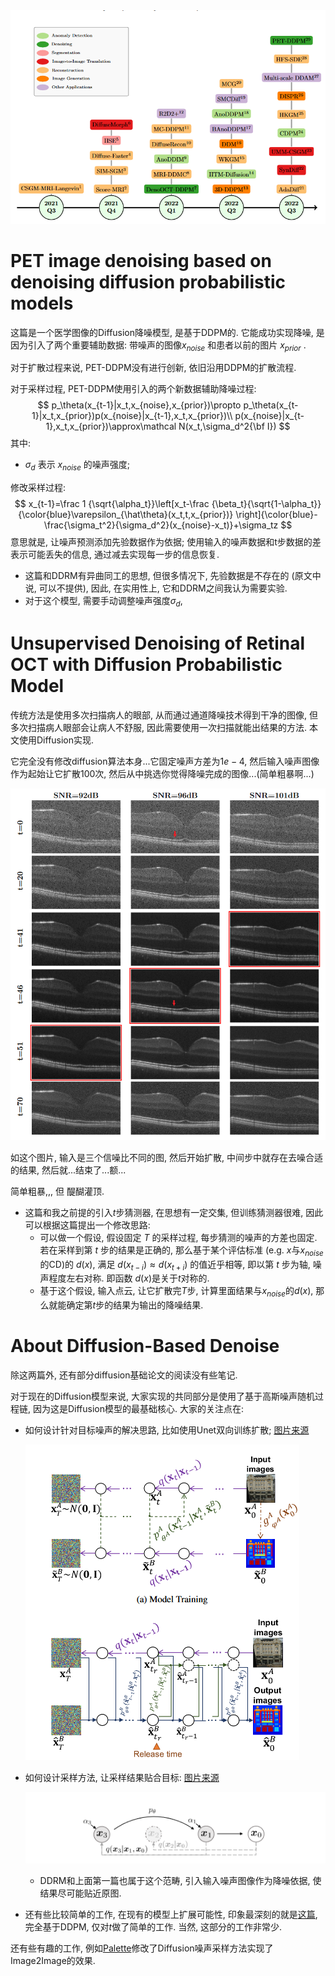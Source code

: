 <img src="./ManyDiffusion.assets/image-20221123161637451.png" alt="image-20221123161637451" style="zoom: 80%;" />

# PET image denoising based on denoising diffusion probabilistic models

这篇是一个医学图像的Diffusion降噪模型, 是基于DDPM的. 它能成功实现降噪, 是因为引入了两个重要辅助数据: 带噪声的图像$x_{noise}$ 和患者以前的图片 $x_{prior}$ .

对于扩散过程来说, PET-DDPM没有进行创新, 依旧沿用DDPM的扩散流程.

对于采样过程, PET-DDPM使用引入的两个新数据辅助降噪过程:
$$
p_\theta(x_{t-1}|x_t,x_{noise},x_{prior})\propto p_\theta(x_{t-1}|x_t,x_{prior})p(x_{noise}|x_{t-1},x_t,x_{prior})\\
p(x_{noise}|x_{t-1},x_t,x_{prior})\approx\mathcal N(x_t,\sigma_d^2{\bf I})
$$
其中:

- $\sigma_d$ 表示 $x_{noise}$ 的噪声强度;

修改采样过程:
$$
x_{t-1}=\frac 1 {\sqrt{\alpha_t}}\left[x_t-\frac {\beta_t}{\sqrt{1-\alpha_t}}{\color{blue}\varepsilon_{\hat\theta}(x_t,t,x_{prior})} \right]{\color{blue}-\frac{\sigma_t^2}{\sigma_d^2}(x_{noise}-x_t)}+\sigma_tz
$$
意思就是, 让噪声预测添加先验数据作为依据; 使用输入的噪声数据和t步数据的差表示可能丢失的信息, 通过减去实现每一步的信息恢复.

- 这篇和DDRM有异曲同工的思想, 但很多情况下, 先验数据是不存在的 (原文中说, 可以不提供), 因此, 在实用性上, 它和DDRM之间我认为需要实验.
- 对于这个模型, 需要手动调整噪声强度$\sigma_d$, 

# Unsupervised Denoising of Retinal OCT with Diffusion Probabilistic Model

传统方法是使用多次扫描病人的眼部, 从而通过通道降噪技术得到干净的图像, 但多次扫描病人眼部会让病人不舒服, 因此需要使用一次扫描就能出结果的方法. 本文使用Diffusion实现.

它完全没有修改diffusion算法本身...它固定噪声方差为$1e-4$, 然后输入噪声图像作为起始让它扩散$100$次, 然后从中挑选你觉得降噪完成的图像...(简单粗暴啊...)

<img src="./ManyDiffusion.assets/image-20221124162134861.png" alt="image-20221124162134861" style="zoom: 80%;" />

如这个图片, 输入是三个信噪比不同的图, 然后开始扩散, 中间步中就存在去噪合适的结果, 然后就...结束了...额...

简单粗暴,,, 但 醍醐灌顶.

- 这篇和我之前提的引入$t$步猜测器, 在思想有一定交集, 但训练猜测器很难, 因此可以根据这篇提出一个修改思路:
  - 可以做一个假设, 假设固定 $T$ 的采样过程, 每步猜测的噪声的方差也固定. 若在采样到第 $t$ 步的结果是正确的, 那么基于某个评估标准 (e.g. $x$与$x_{noise}$的CD)的 $d(x)$, 满足 $d(x_{t-i})\approx d(x_{t+i})$ 的值近乎相等, 即以第 $t$ 步为轴, 噪声程度左右对称. 即函数 $d(x)$是关于$t$对称的.
  - 基于这个假设, 输入点云, 让它扩散完$T$步, 计算里面结果与$x_{noise}$的$d(x)$, 那么就能确定第$t$步的结果为输出的降噪结果. 

# About Diffusion-Based Denoise

除这两篇外, 还有部分diffusion基础论文的阅读没有些笔记.

对于现在的Diffusion模型来说, 大家实现的共同部分是使用了基于高斯噪声随机过程链, 因为这是Diffusion模型的最基础核心. 大家的关注点在:

- 如何设计针对目标噪声的解决思路, 比如使用Unet双向训练扩散; [图片来源](https://arxiv.org/abs/2104.05358)

  ![image-20221126170024353](./ManyDiffusion.assets/image-20221126170024353.png)

- 如何设计采样方法, 让采样结果贴合目标: [图片来源](https://arxiv.org/abs/2010.02502)

  ![image-20221126170118132](./ManyDiffusion.assets/image-20221126170118132.png)
  
  - DDRM和上面第一篇也属于这个范畴, 引入输入噪声图像作为降噪依据, 使结果尽可能贴近原图. 
  
- 还有些比较简单的工作, 在现有的模型上扩展可能性, 印象最深刻的就是[这篇](https://www.spiedigitallibrary.org/conference-proceedings-of-spie/12032/1203206/Unsupervised-denoising-of-retinal-OCT-with-diffusion-probabilistic-model/10.1117/12.2612235.short?SSO=1), 完全基于DDPM, 仅对$t$做了简单的工作. 当然, 这部分的工作非常少.

还有些有趣的工作, 例如[Palette](https://dl.acm.org/doi/abs/10.1145/3528233.3530757)修改了Diffusion噪声采样方法实现了Image2Image的效果.